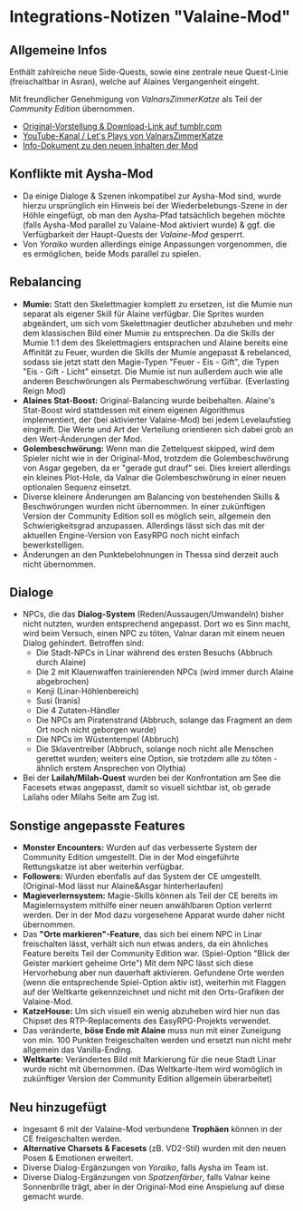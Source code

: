 
# Integrations-Notizen "Valaine-Mod"

## Allgemeine Infos

Enthält zahlreiche neue Side-Quests, sowie eine zentrale neue Quest-Linie (freischaltbar in Asran), welche auf Alaines Vergangenheit eingeht.

Mit freundlicher Genehmigung von *ValnarsZimmerKatze* als Teil der *Community Edition* übernommen.

 - [Original-Vorstellung & Download-Link auf tumblr.com](https://vampiresdawn.tumblr.com/post/692100372503871488/valaine-mod-vampires-dawn-1)
 - [YouTube-Kanal / Let's Plays von ValnarsZimmerKatze](https://www.youtube.com/@AlaineFrynia)
 - [Info-Dokument zu den neuen Inhalten der Mod](https://docs.google.com/document/d/15tindTz-Px2ySAKZloPQ245qx0fhmCQD/)

## Konflikte mit Aysha-Mod
 - Da einige Dialoge & Szenen inkompatibel zur Aysha-Mod sind, wurde hierzu ursprünglich ein Hinweis bei der Wiederbelebungs-Szene in der Höhle eingefügt, ob man den Aysha-Pfad tatsächlich begehen möchte (falls Aysha-Mod parallel zu Valaine-Mod aktiviert wurde) & ggf. die Verfügbarkeit der Haupt-Quests der *Valaine-Mod* gesperrt.
 - Von *Yoraiko* wurden allerdings einige Anpassungen vorgenommen, die es ermöglichen, beide Mods parallel zu spielen.
 
## Rebalancing
 - **Mumie:**
   Statt den Skelettmagier komplett zu ersetzen, ist die Mumie nun separat als eigener Skill für Alaine verfügbar.
   Die Sprites wurden abgeändert, um sich vom Skelettmagier deutlicher abzuheben und mehr dem klassischen Bild einer Mumie zu entsprechen.
   Da die Skills der Mumie 1:1 dem des Skelettmagiers entsprachen und Alaine bereits eine Affinität zu Feuer, wurden die Skills der Mumie angepasst & rebelanced, sodass sie jetzt statt den Magie-Typen "Feuer - Eis - Gift", die Typen "Eis - Gift - Licht" einsetzt.
   Die Mumie ist nun außerdem auch wie alle anderen Beschwörungen als Permabeschwörung verfübar. (Everlasting Reign Mod)
 - **Alaines Stat-Boost:**
   Original-Balancing wurde beibehalten. Alaine's Stat-Boost wird stattdessen mit einem eigenen Algorithmus implementiert, der (bei aktivierter Valaine-Mod) bei jedem Levelaufstieg eingreift. Die Werte und Art der Verteilung orientieren sich dabei grob an den Wert-Änderungen der Mod.
 - **Golembeschwörung:**
   Wenn man die Zettelquest skipped, wird dem Spieler nicht wie in der Original-Mod, trotzdem die Golembeschwörung von Asgar gegeben, da er "gerade gut drauf" sei. Dies kreiert allerdings ein kleines Plot-Hole, da Valnar die Golembeschwörung in einer neuen optionalen Sequenz einsetzt.
 - Diverse kleinere Änderungen am Balancing von bestehenden Skills & Beschwörungen wurden nicht übernommen. In einer zukünftigen Version der Community Edition soll es möglich sein, allgemein den Schwierigkeitsgrad anzupassen. Allerdings lässt sich das mit der aktuellen Engine-Version von EasyRPG noch nicht einfach bewerkstelligen.
 - Änderungen an den Punktebelohnungen in Thessa sind derzeit auch nicht übernommen.
   
## Dialoge
 - NPCs, die das **Dialog-System** (Reden/Aussaugen/Umwandeln) bisher nicht nutzten, wurden entsprechend angepasst. Dort wo es Sinn macht, wird beim Versuch, einen NPC zu töten, Valnar daran mit einem neuen Dialog gehindert.
   Betroffen sind:
    - Die Stadt-NPCs in Linar während des ersten Besuchs (Abbruch durch Alaine)
	- Die 2 mit Klauenwaffen trainierenden NPCs (wird immer durch Alaine abgebrochen)
	- Kenji (Linar-Höhlenbereich)
	- Susi (Iranis)
	- Die 4 Zutaten-Händler
	- Die NPCs am Piratenstrand (Abbruch, solange das Fragment an dem Ort noch nicht geborgen wurde)
	- Die NPCs im Wüstentempel (Abbruch)
	- Die Sklaventreiber (Abbruch, solange noch nicht alle Menschen gerettet wurden; weiters eine Option, sie trotzdem alle zu töten - ähnlich erstem Ansprechen von Olythia)
  - Bei der **Lailah/Milah-Quest** wurden bei der Konfrontation am See die Facesets etwas angepasst, damit so visuell sichtbar ist, ob gerade Lailahs oder Milahs Seite am Zug ist.

## Sonstige angepasste Features
 - **Monster Encounters:**
   Wurden auf das verbesserte System der Community Edition umgestellt. Die in der Mod eingeführte Rettungskatze ist aber weiterhin verfügbar.
 - **Followers:**
   Wurden ebenfalls auf das System der CE umgestellt. (Original-Mod lässt nur Alaine&Asgar hinterherlaufen)
 - **Magieverlernsystem:**
   Magie-Skills können als Teil der CE bereits im Magielernsystem mithilfe einer neuen anwählbaren Option verlernt werden. Der in der Mod dazu vorgesehene Apparat wurde daher nicht übernommen.
 - Das **"Orte markieren"-Feature**, das sich bei einem NPC in Linar freischalten lässt, verhält sich nun etwas anders, da ein ähnliches Feature bereits Teil der Community Edition war. (Spiel-Option "Blick der Geister markiert geheime Orte")
   Mit dem NPC lässt sich diese Hervorhebung aber nun dauerhaft aktivieren. Gefundene Orte werden (wenn die entsprechende Spiel-Option aktiv ist), weiterhin mit Flaggen auf der Weltkarte gekennzeichnet und nicht mit den Orts-Grafiken der Valaine-Mod.
 - **KatzeHouse:**
   Um sich visuell ein wenig abzuheben wird hier nun das Chipset des RTP-Replacements des EasyRPG-Projekts verwendet.
 - Das veränderte, **böse Ende mit Alaine** muss nun mit einer Zuneigung von min. 100 Punkten freigeschalten werden und ersetzt nun nicht mehr allgemein das Vanilla-Ending.
 - **Weltkarte:** Verändertes Bild mit Markierung für die neue Stadt Linar wurde nicht mit übernommen. (Das Weltkarte-Item wird womöglich in zukünftiger
 Version der Community Edition allgemein überarbeitet)

## Neu hinzugefügt
 - Ingesamt 6 mit der Valaine-Mod verbundene **Trophäen** können in der CE freigeschalten werden.
 - **Alternative Charsets & Facesets** (zB. VD2-Stil) wurden mit den neuen Posen & Emotionen erweitert.
 - Diverse Dialog-Ergänzungen von *Yoraiko*, falls Aysha im Team ist.
 - Diverse Dialog-Ergänzungen von *Spatzenfärber*, falls Valnar keine Sonnenbrille trägt, aber in der Original-Mod eine Anspielung auf diese gemacht wurde.